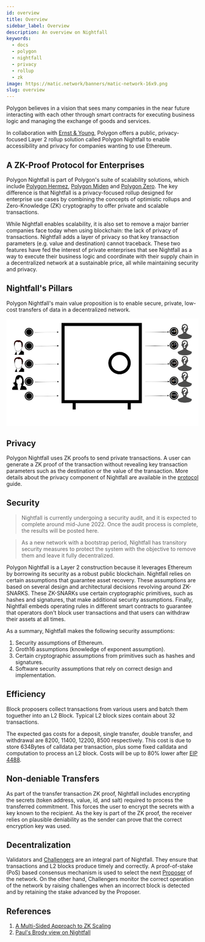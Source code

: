 ```yaml
---
id: overview
title: Overview
sidebar_label: Overview
description: An overview on Nightfall
keywords:
  - docs
  - polygon
  - nightfall
  - privacy
  - rollup
  - zk
image: https://matic.network/banners/matic-network-16x9.png
slug: overview
---
```


Polygon believes in a vision that sees many companies in the near future interacting with each
other through smart contracts for executing business logic and managing the exchange of goods and services.

In collaboration with [Ernst & Young](https://blockchain.ey.com/), Polygon offers a public, privacy-focused Layer 2 rollup solution called Polygon Nightfall to enable accessibility and privacy for companies wanting to
use Ethereum.

## A ZK-Proof Protocol for Enterprises

Polygon Nightfall is part of Polygon's suite of scalability solutions, which include
[Polygon Hermez](https://polygon.technology/solutions/polygon-hermez/),
[Polygon Miden](https://polygon.technology/solutions/polygon-miden/)
and [Polygon Zero](https://polygon.technology/solutions/polygon-zero/).
The key difference is that Nightfall is a privacy-focused rollup designed for enterprise use cases by combining
the concepts of optimistic rollups and Zero-Knowledge (ZK) cryptography to offer private and scalable transactions.

While Nightfall enables scalability, it is also set to remove a major barrier companies face today
when using blockchain: the lack of privacy of transactions. Nightfall adds a layer of privacy so that key transaction parameters (e.g. value and destination) cannot traceback. These two features have fed the interest of private enterprises that see Nightfall as a way to execute their business logic and coordinate with their supply chain in a decentralized network at a sustainable price, all while maintaining security and privacy.

## Nightfall's Pillars

Polygon Nightfall's main value proposition is to enable secure, private, low-cost transfers of
data in a decentralized network.

![](../imgs/transfer.png)

## Privacy

Polygon Nightfall uses ZK proofs to send private transactions. A user can generate a ZK proof of
the transaction without revealing key transaction parameters such as the destination or the value of the
transaction. More details about the privacy component of Nightfall are available in the
[protocol](../protocol/protocol.md) guide.

## Security

> Nightfall is currently undergoing a security audit, and it is expected to complete around mid-June 2022.
> Once the audit process is complete, the results will be posted here.

> As a new network with a bootstrap period, Nightfall has transitory security measures to
> protect the system with the objective to remove them and leave it fully decentralized.

Polygon Nightfall is a Layer 2 construction because it leverages Ethereum by borrowing its security as a robust
public blockchain. Nightfall relies on certain assumptions that guarantee asset recovery. These assumptions are
based on several design and architectural decisions revolving around ZK-SNARKS. These ZK-SNARKs use
certain cryptographic primitives, such as hashes and signatures, that make additional security assumptions.
Finally, Nightfall embeds operating rules in different smart contracts to guarantee that operators don't block
user transactions and that users can withdraw their assets at all times.

As a summary, Nightfall makes the following security assumptions:

1. Security assumptions of Ethereum.
2. Groth16 assumptions (knowledge of exponent assumption).
3. Certain cryptographic assumptions from primitives such as hashes and signatures.
4. Software security assumptions that rely on correct design and implementation.

## Efficiency

Block proposers collect transactions from various users and batch them toguether into an L2 Block.
Typical L2 block sizes contain about 32 transactions.

The expected gas costs for a deposit, single transfer, double transfer, and withdrawal are 8200, 11400,
12200, 8500 respectively. This cost is due to store 634Bytes of calldata per transaction, plus some
fixed calldata and computation to process an L2 block. Costs will be up to 80% lower after
[EIP 4488](https://eips.ethereum.org/EIPS/eip-4488).

## Non-deniable Transfers

As part of the transfer transaction ZK proof, Nightfall includes encrypting the secrets (token address,
value, id, and salt) required to process the transferred commitment. This forces the user to encrypt the secrets
with a key known to the recipient. As the key is part of the ZK proof, the receiver relies on plausible deniability
as the sender can prove that the correct encryption key was used.

## Decentralization

Validators and [Challengers](../protocol/challengers.md) are an integral part of Nightfall. They ensure that
transactions and L2 blocks produce timely and correctly. A proof-of-stake (PoS) based consensus mechanism is
used to select the next [Proposer](../protocol/proposers.md) of the network. On the other hand, Challengers monitor
the correct operation of the network by raising challenges when an incorrect block is detected and by retaining the
stake advanced by the Proposer.

## References

1. [A Multi-Sided Approach to ZK Scaling](https://messari.io/article/polygon-a-multi-sided-approach-to-zk-scaling)
2. [Paul's Brody view on Nightfall](https://www.linkedin.com/pulse/say-hello-nightfall-paul-brody-1f/)
